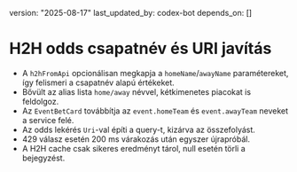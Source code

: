 version: "2025-08-17"
last_updated_by: codex-bot
depends_on: []

# H2H odds csapatnév és URI javítás

- A `h2hFromApi` opcionálisan megkapja a `homeName`/`awayName` paramétereket, így felismeri a csapatnév alapú értékeket.
- Bővült az alias lista `home/away` névvel, kétkimenetes piacokat is feldolgoz.
- Az `EventBetCard` továbbítja az `event.homeTeam` és `event.awayTeam` neveket a service felé.
- Az odds lekérés `Uri`-val építi a query-t, kizárva az összefolyást.
- 429 válasz esetén 200 ms várakozás után egyszer újrapróbál.
- A H2H cache csak sikeres eredményt tárol, null esetén törli a bejegyzést.
